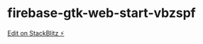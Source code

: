 # firebase-gtk-web-start-vbzspf

[Edit on StackBlitz ⚡️](https://stackblitz.com/edit/firebase-gtk-web-start-vbzspf)